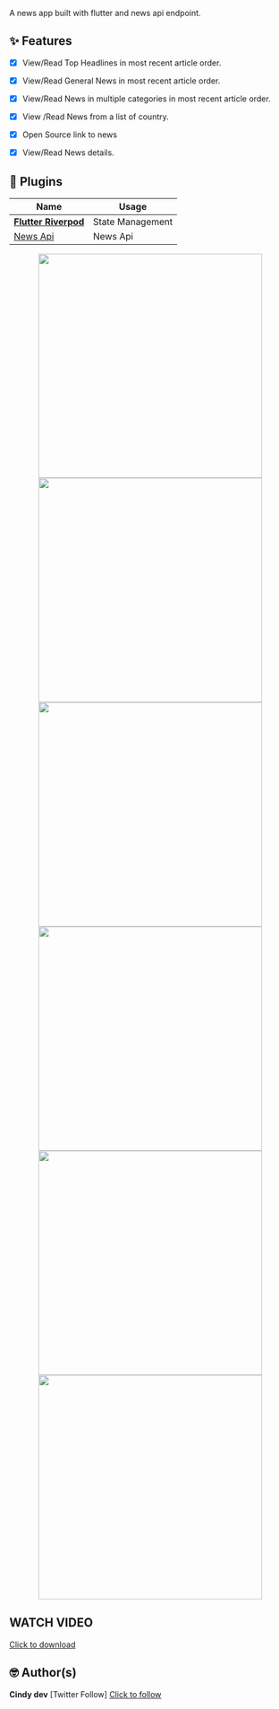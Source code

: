 A news app built with flutter and news api endpoint.

## ✨ Features

- [x] View/Read Top Headlines in most recent article order.
- [x] View/Read General News in most recent article order.
- [x] View/Read News in multiple categories in most recent article order.
- [x] View /Read News from a list of country.
- [x] Open Source link to news
- [x] View/Read News details.



## 🔌 Plugins

| Name                                                                  | Usage                                               |
| --------------------------------------------------------------------- | --------------------------------------------------- |
| [**Flutter Riverpod**](https://pub.dev/packages/flutter_riverpod)     | State Management
| [News Api](https://newsapi.org/)                                      | News Api


<p align="center">
    <img src="assets\images\screenshot\s1.png" width="400">
    <img src="assets\images\screenshot\s2.png" width="400"> 
    <img src="assets\images\screenshot\s3.png" width="400">
    <img src="assets\images\screenshot\s4.png" width="400">
    <img src="assets\images\screenshot\s5.png" width="400">
    <img src="assets\images\screenshot\s6.png" width="400">
   </p>

## WATCH VIDEO
<a href= 'https://drive.google.com/file/d/1GzGH-j8JhMFzTm1nGx1Ud8ja272hoNje/view?usp=sharing'> Click to download </a>

## 🤓 Author(s)
**Cindy dev**
[Twitter Follow] <a href= "https://twitter.com/cindyDev_"> Click to follow </a>

